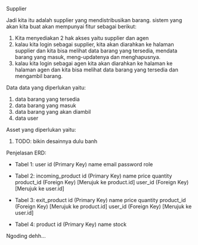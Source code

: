 <!-- !1 -->
Supplier

<!-- !2 Mendefinisikan Sistem -->
Jadi kita itu adalah supplier yang mendistribusikan barang. sistem yang akan kita buat akan mempunyai fitur sebagai berikut:
1. Kita menyediakan 2 hak akses yaitu supplier dan agen
2. kalau kita login sebagai supplier, kita akan diarahkan ke halaman supplier dan kita bisa melihat data barang yang tersedia, mendata barang yang masuk, meng-updatenya dan menghapusnya.
3. kalau kita login sebagai agen kita akan diarahkan ke halaman ke halaman agen dan kita bisa melihat data barang yang tersedia dan mengambil barang.

<!-- !3 Mengumpulkan dan Menganalisis Kebutuhan Data -->
Data data yang diperlukan yaitu:
1. data barang yang tersedia
2. data barang yang masuk
3. data barang yang akan diambil
4. data user

Asset yang diperlukan yaitu:
1. TODO: bikin desainnya dulu banh

<!-- !4 Mendesain Model Konseptual -->
Penjelasan ERD:

- Tabel 1: user
id (Primary Key)
name
email
password
role

- Tabel 2: incoming_product
id (Primary Key)
name
price
quantity
product_id (Foreign Key) [Merujuk ke product.id]
user_id (Foreign Key) [Merujuk ke user.id]

- Tabel 3: exit_product
id (Primary Key)
name
price
quantity
product_id (Foreign Key) [Merujuk ke product.id]
user_id (Foreign Key) [Merujuk ke user.id]

- Tabel 4: product
id (Primary Key)
name
stock

<!-- !5 Implementasi Sistem -->
Ngoding dehh...
